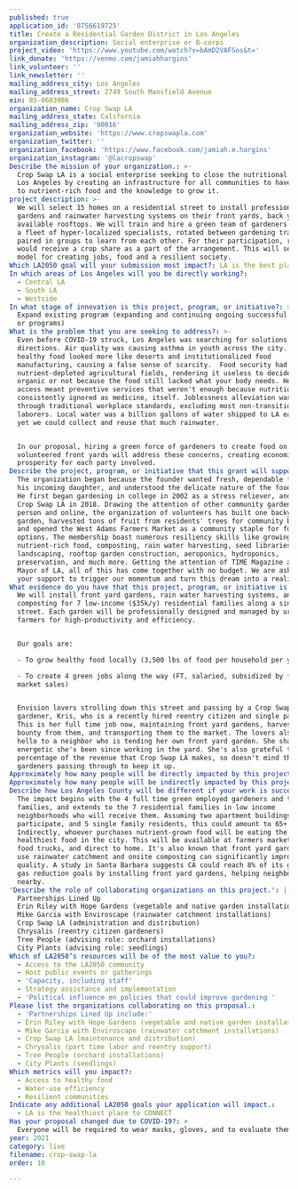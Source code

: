 ```yaml
---
published: true
application_id: '8756619725'
title: Create a Residential Garden District in Los Angeles
organization_description: Social enterprise or B-corps
project_video: 'https://www.youtube.com/watch?v=bAmD2VAFSos&t='
link_donate: 'https://venmo.com/jamiahhargins'
link_volunteer: ''
link_newsletter: ''
mailing_address_city: Los Angeles
mailing_address_street: 2749 South Mansfield Avenue
ein: 85-0603986
organization_name: Crop Swap LA
mailing_address_state: California
mailing_address_zip: '90016'
organization_website: 'https://www.cropswapla.com'
organization_twitter: ''
organization_facebook: 'https://www.facebook.com/jamiah.e.hargins'
organization_instagram: '@lacropswap'
Describe the mission of your organization.: >-
  Crop Swap LA is a social enterprise seeking to close the nutritional gap in
  Los Angeles by creating an infrastructure for all communities to have access
  to nutrient-rich food and the knowledge to grow it.
project_description: >-
  We will select 15 homes on a residential street to install professional
  gardens and rainwater harvesting systems on their front yards, back yards, and
  available rooftops. We will train and hire a green team of gardeners to become
  a fleet of hyper-localized specialists, rotated between gardening trades, and
  paired in groups to learn from each other. For their participation, residents
  would receive a crop share as a part of the arrangement. This will serve as a
  model for creating jobs, food and a resilient society. 
Which LA2050 goal will your submission most impact?: LA is the best place to LIVE
In which areas of Los Angeles will you be directly working?:
  - Central LA
  - South LA
  - Westside
In what stage of innovation is this project, program, or initiative?: >-
  Expand existing program (expanding and continuing ongoing successful projects
  or programs)
What is the problem that you are seeking to address?: >-
  Even before COVID-19 struck, Los Angeles was searching for solutions in all
  directions. Air quality was causing asthma in youth across the city. Access to
  healthy food looked more like deserts and institutionalized food
  manufacturing, causing a false sense of scarcity.  Food security had meant
  nutrient-depleted agricultural fields, rendering it useless to decide between
  organic or not because the food still lacked what your body needs. Healthcare
  access meant preventive services that weren't enough because nutrition was
  consistently ignored as medicine, itself. Joblessness alleviation was viewed
  through traditional workplace standards, excluding most non-transitional
  laborers. Local water was a billion gallons of water shipped to LA each day,
  yet we could collect and reuse that much rainwater. 


  In our proposal, hiring a green force of gardeners to create food on
  volunteered front yards will address these concerns, creating economic
  prosperity for each party involved.  
Describe the project, program, or initiative that this grant will support to address the problem identified.: >-
  The organization began because the founder wanted fresh, dependable food for
  his incoming daughter, and understood the delicate nature of the food system.
  He first began gardening in college in 2002 as a stress reliever, and began
  Crop Swap LA in 2018. Drawing the attention of other community gardeners in
  person and online, the organization of volunteers has built one backyard
  garden, harvested tons of fruit from residents' trees for community benefit
  and opened the West Adams Farmers Market as a community staple for food
  options. The membership boast numerous resiliency skills like growing
  nutrient-rich food, composting, rain water harvesting, seed libraries,
  landscaping, rooftop garden construction, aeroponics, hydroponics,
  preservation, and much more. Getting the attention of TIME Magazine and the
  Mayor of LA, all of this has come together with no budget. We are asking for
  your support to trigger our momentum and turn this dream into a reality. 
What evidence do you have that this project, program, or initiative is or will be successful, and how will you define and measure success?: >-
  We will install front yard gardens, rain water harvesting systems, and
  composting for 7 low-income ($35k/y) residential families along a single
  street. Each garden will be professionally designed and managed by urban
  farmers for high-productivity and efficiency. 


  Our goals are:

  - To grow healthy food locally (3,500 lbs of food per household per year)

  - To create 4 green jobs along the way (FT, salaried, subsidized by farmers
  market sales) 


  Envision lovers strolling down this street and passing by a Crop Swap LA
  gardener, Kris, who is a recently hired reentry citizen and single parent.
  This is her full time job now, maintaining front yard gardens, harvesting the
  bounty from them, and transporting them to the market. The lovers also say
  hello to a neighbor who is tending her own front yard garden. She shares how
  energetic she's been since working in the yard. She's also grateful to earn a
  percentage of the revenue that Crop Swap LA makes, so doesn't mind their
  gardeners passing through to keep it up.
Approximately how many people will be directly impacted by this project, program, or initiative?: '150'
Approximately how many people will be indirectly impacted by this project, program, or initiative?: '1500'
Describe how Los Angeles County will be different if your work is successful.: >-
  The impact begins with the 4 full time green employed gardeners and their
  families, and extends to the 7 residential families in low income
  neighborhoods who will receive them. Assuming two apartment buildings
  participate, and 5 single family residents, this could amount to 65+ people.
  Indirectly, whoever purchases nutrient-grown food will be eating the
  healthiest food in the city. This will be available at farmers markets, mobile
  food trucks, and direct to home. It's also known that front yard gardens that
  use rainwater catchment and onsite composting can significantly improve air
  quality. A study in Santa Barbara suggests CA could reach 8% of its greenhouse
  gas reduction goals by installing front yard gardens, helping neighbors
  nearby. 
'Describe the role of collaborating organizations on this project.': |-
  Partnerships Lined Up
  Erin Riley with Hope Gardens (vegetable and native garden installations)
  Mike Garcia with Enviroscape (rainwater catchment installations)
  Crop Swap LA (administration and distribution)
  Chrysalis (reentry citizen gardeners)
  Tree People (advising role: orchard installations)
  City Plants (advising role: seedlings)
Which of LA2050’s resources will be of the most value to you?:
  - Access to the LA2050 community
  - Host public events or gatherings
  - 'Capacity, including staff'
  - Strategy assistance and implementation
  - 'Political influence on policies that could improve gardening '
Please list the organizations collaborating on this proposal.:
  - 'Partnerships Lined Up include:'
  - Erin Riley with Hope Gardens (vegetable and native garden installations)
  - Mike Garcia with Enviroscape (rainwater catchment installations)
  - Crop Swap LA (maintenance and distribution)
  - Chrysalis (part time labor and reentry support)
  - Tree People (orchard installations)
  - City Plants (seedlings)
Which metrics will you impact?:
  - Access to healthy food
  - Water-use efficiency
  - Resilient communities
Indicate any additional LA2050 goals your application will impact.:
  - LA is the healthiest place to CONNECT
Has your proposal changed due to COVID-19?: >
  Everyone will be required to wear masks, gloves, and to evaluate themselves as to whether they are healthy enough to assist in garden installations. Only minimal staff/volunteers are to be present for installations, and  interactions with the home residents will remain scarce. Other activities have minimized but are still moving forward: fruit picking with gloves and masks, and the West Adams Farmers Market continues to run with approval from the city having visited to observe our containment tactics. 
year: 2021
category: live
filename: crop-swap-la
order: 10

---
```

